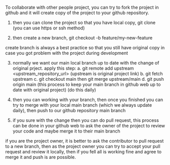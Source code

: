 To collaborate with other people project, you can try to fork the project in github and it will create copy of the project to your github repository.
1. then you can clone the project so that you have local copy,
git clone <project github link> (you can use https or ssh method)

2. then create a new branch,
git checkout -b feature/my-new-feature

create branch is always a best practice so that you still have original copy in case you got problem with the project during development

3. normally we want our main local branch up to date with the change of original prject. apply this step:
a. git remote add upstream <upstream_repository_url> (upstream is original project link)
b. git fetch upstream
c. git checkout main then git merge upstream/main
d. git push origin main (this process to keep your main branch in github web up to date with original project)
 (do this daily)

4. then you can working with your branch, then once you finished
you can try to merge with your local main branch (which we always update daily), then push to our github repository main branch

5. if you sure with the change then you can do pull request, this process can be done in your github web to ask the owner of the project to review your code and maybe merge it to their main branch


if you are the project owner, it is better to ask the contributor to pull request to a new branch, then as the project owner you can try to accept your pull request and review it locally, then if you fell all is working fine and agree to merge it and push is are possible.